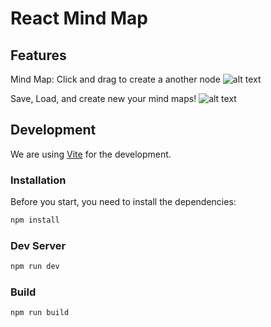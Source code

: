 # React Mind Map

## Features
Mind Map: Click and drag to create a another node
![alt text](https://cloud-headx84gp-hack-club-bot.vercel.app/0image.png)

Save, Load, and create new your mind maps!
![alt text](https://cloud-qimu625ki-hack-club-bot.vercel.app/0image.png)

## Development

We are using [Vite](https://vitejs.dev/) for the development.

### Installation

Before you start, you need to install the dependencies:

```sh
npm install
```

### Dev Server

```sh
npm run dev
```

### Build

```sh
npm run build
```
